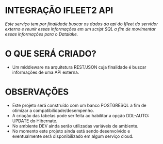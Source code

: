 # INTEGRAÇÃO IFLEET2 API 
*Este serviço tem por finalidade buscar os dados da api do Ifleet do servidor externo e reunir essas informações em um script SQL 
a fim de movimentar essas informações para o Datalake.* 


# O QUE SERÁ CRIADO?
* Um middleware na arquitetura REST/JSON cuja finalidade é buscar informações de uma API externa.

# OBSERVAÇÕES
* Este projeto será construído com um banco POSTGRESQL a fim de otimizar a compatibilidade/desempenho.
* A criação das tabelas pode ser feita ao habilitar a opção DDL-AUTO: UPDATE do Hibernate.
* No ambiente DEV ainda serão utilizadas variáveis de ambiente.
* No momento este projeto ainda está sendo desenvolvido e eventualmente será disponibilizado em algum serviço cloud.

